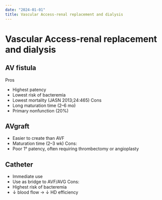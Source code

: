 ```yaml
---
date: "2024-01-01"
title: Vascular Access-renal replacement and dialysis
---
```


# Vascular Access-renal replacement and dialysis

## AV fistula
Pros
* Highest patency
* Lowest risk of bacteremia
* Lowest mortality (JASN 2013;24:465)
Cons
* Long maturation time (2–6 mo)
* Primary nonfunction (20%)

## AVgraft
* Easier to create than AVF
* Maturation time (2–3 wk)
Cons: 
* Poor 1° patency, often requiring thrombectomy or angioplasty
 
## Catheter
* Immediate use
* Use as bridge to AVF/AVG
Cons: 
* Highest risk of bacteremia
* ↓ blood flow → ↓ HD efficiency

